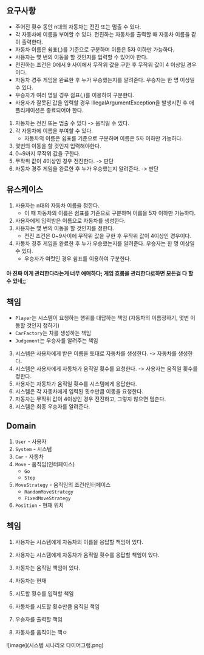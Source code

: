 ## 요구사항
- 주어진 횟수 동안 n대의 자동차는 전진 또는 멈출 수 있다.
- 각 자동차에 이름을 부여할 수 있다. 전진하는 자동차를 출력할 때 자동차 이름을 같이 출력한다.
- 자동차 이름은 쉼표(,)를 기준으로 구분하며 이름은 5자 이하만 가능하다.
- 사용자는 몇 번의 이동을 할 것인지를 입력할 수 있어야 한다.
- 전진하는 조건은 0에서 9 사이에서 무작위 값을 구한 후 무작위 값이 4 이상일 경우이다.
- 자동차 경주 게임을 완료한 후 누가 우승했는지를 알려준다. 우승자는 한 명 이상일 수 있다.
- 우승자가 여러 명일 경우 쉼표(,)를 이용하여 구분한다.
- 사용자가 잘못된 값을 입력할 경우 IllegalArgumentException을 발생시킨 후 애플리케이션은 종료되어야 한다.

1. 자동차는 전진 또는 멈출 수 있다 -> 움직일 수 있다.
2. 각 자동차에 이름을 부여할 수 있다.
   - 자동차의 이름은 쉼표를 기준으로 구분하며 이름은 5자 이하만 가능하다.
3. 몇번의 이동을 할 것인지 입력해야한다.
4. 0~9까지 무작위 값을 구한다.
5. 무작위 값이 4이상인 경우 전진한다. -> 판단
6. 자동차 경주 게임을 완료한 후 누가 우승했는지 알려준다. -> 판단



## 유스케이스
1. 사용자는 n대의 자동차 이름을 정한다.
   - 이 때 자동차의 이름은 쉼표를 기준으로 구분하며 이름을 5자 이하만 가능하다. 
2. 사용자에게 입력받은 이름으로 자동차를 생성한다.
3. 사용자는 몇 번의 이동을 할 것인지를 정한다.
   - 전진 조건은 0~9사이에 무작위 값을 구한 후 무작위 값이 4이상인 경우이다.
4. 자동차 경주 게임을 완료한 후 누가 우승했는지를 알려준다. 우승자는 한 명 이상일 수 있다.
   - 우승자가 여럿인 경우 쉼표를 이용하여 구분한다.

#### 아 진짜 이게 관리한다라는게 너무 애매하다; 게임 흐름을 관리한다로하면 모든걸 다 할 수 있네;;

## 책임
- `Player`는 시스템이 요청하는 행위를 대답하는 책임 (자동차의 이름정하기, 몇번 이동할 것인지 정하기)
- `CarFactory`는 차를 생성하는 책임
- `Judgement`는 우승자를 알려주는 책임



3. 시스템은 사용자에게 받은 이름을 토대로 자동차를 생성한다. -> 자동차를 생성한다.
4. 시스템은 사용자에게 자동차가 움직일 횟수를 요청한다. -> 사용자는 움직일 횟수를 정한다.
5. 사용자는 자동차가 움직일 횟수를 시스템에게 응답한다.
6. 시스템은 각 자동차에게 입력된 횟수만큼 이동을 요청한다.
7. 자동차는 무작위 값이 4이상인 경우 전진하고, 그렇지 않으면 멈춘다.
8. 시스템은 최종 우승자를 알려준다.

## Domain
1. `User` - 사용자
2. `System` - 시스템
3. `Car` - 자동차
4. `Move` - 움직임(인터페이스)
   - `Go`
   - `Stop`
5. `MoveStrategy` - 움직임의 조건(인터페이스
    - `RandomMoveStrategy`
    - `FixedMoveStrategy`
6. `Position` - 현재 위치

## 첵임
1. 사용자는 시스템에게 자동차의 이름을 응답할 책임이 있다.
2. 사용자는 시스템에게 자동차가 움직일 횟수를 응답할 책임이 있다.
3. 자동차는 움직일 책임이 있다.
4. 자동차는 현재


2. 시도할 횟수를 입력할 책임
3. 자동차를 시도할 횟수만큼 움직일 책임
4. 우승자를 출력할 책임
5. 자동차를 움직이는 책ㅇ

![image](시스템 시나리오 다이어그램.png)